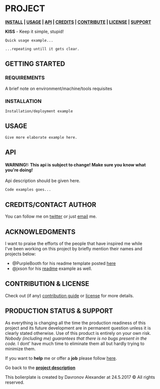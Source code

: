 <!-- [![Image caption](/project.logo.jpg)](#) -->

# PROJECT
**[INSTALL][i] | [USAGE][u] | [API][a] | [CREDITS][c] | [CONTRIBUTE][cpl] | [LICENSE][cpl] | [SUPPORT][ps]**

[d]: #project

**KISS** - Keep it simple, stupid!

```
Quick usage example...
```

```
...repeating untill it gets clear.
```

## GETTING STARTED
[gt]: #getting-started 'Getting started guide'
### REQUIREMENTS

A brief note on environment/machine/tools requisites

### INSTALLATION
[i]: #installation 'Installation guide' 

```
Installation/deployment example
```

## USAGE
[u]: #usage 'Product usage'


```
Give more elaborate example here.
```

## API
[a]: #api 'Module\'s API description'

#### WARNING!: This api is subject to change! Make sure you know what you're doing!
Api description should be given here.
```
Code examples goes... 
```

## CREDITS/CONTACT AUTHOR
[c]: #creditscontact-author 'Credits & author\'s contacts info '
You can follow me on [twitter](https://twitter.com/biteofpie) or just [email](mailto:al.neodim@gmail.com) me.

## ACKNOWLEDGMENTS
[acc]: acknowledgments

I want to praise the efforts of the people that have inspired me while <br>
I've been working on this project by briefly mention their names and projects below: <br>

- @PurpleBooth for his readme template posted [here](https://gist.github.com/PurpleBooth/109311bb0361f32d87a2)
- @jxson for his [readme](https://gist.github.com/jxson/1784669) example as well.

## CONTRIBUTION & LICENSE
[cpl]:#contribution--license 'Contribution guide & license info'

Check out (if any) <a href='/CONTRIBUTION'>contribution guide</a> or <a href='/LICENSE'>license</a> for more details.

## PRODUCTION STATUS & SUPPORT
[ps]: #production-status--support 'Production use disclaimer & support info'

As everything is changing all the time the production readiness of this project and its future development are
in permanent question unless it is clearly stated otherwise.
Use of this product is entirely on your own risk. *Nobody (including me) guarantees that there is no bugs present in the code.*
I dont' have much time to eliminate them all but hardly trying to minimize them.

If you want to **help** me or offer a **job** please follow [here][c].

Go back to the **[project description][d]**

This bolierplate is created by Davronov Alexander at 24.5.2017 © All rights reserved.  
